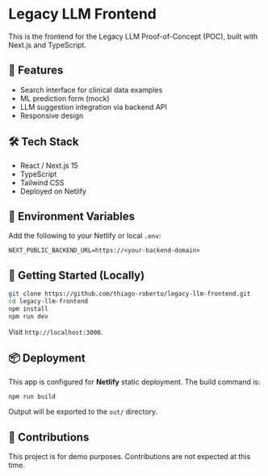 # Legacy LLM Frontend

This is the frontend for the Legacy LLM Proof-of-Concept (POC), built with Next.js and TypeScript.

## 🧩 Features

- Search interface for clinical data examples
- ML prediction form (mock)
- LLM suggestion integration via backend API
- Responsive design

## 🛠 Tech Stack

- React / Next.js 15
- TypeScript
- Tailwind CSS
- Deployed on Netlify

## 🧪 Environment Variables

Add the following to your Netlify or local `.env`:

```env
NEXT_PUBLIC_BACKEND_URL=https://<your-backend-domain>
```

## 🚀 Getting Started (Locally)

```bash
git clone https://github.com/thiago-roberto/legacy-llm-frontend.git
cd legacy-llm-frontend
npm install
npm run dev
```

Visit `http://localhost:3000`.

## 📦 Deployment

This app is configured for **Netlify** static deployment. The build command is:

```bash
npm run build
```

Output will be exported to the `out/` directory.

## 🤝 Contributions

This project is for demo purposes. Contributions are not expected at this time.